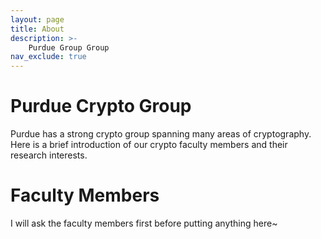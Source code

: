 ```yaml
---
layout: page
title: About
description: >-
    Purdue Group Group
nav_exclude: true
---
```


# Purdue Crypto Group
Purdue has a strong crypto group spanning many areas of cryptography.
Here is a brief introduction of our crypto faculty members and their research interests.

# Faculty Members

I will ask the faculty members first before putting anything here~

